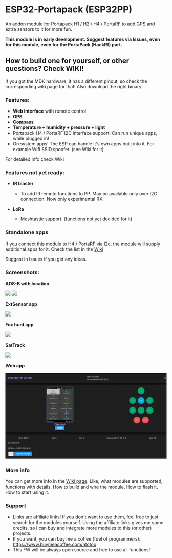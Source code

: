 # ESP32-Portapack (ESP32PP)
An addon module for Portapack H1 / H2 / H4 / PortaRF to add GPS and extra sensors to it for more fun.

**This module is in early development. Suggest features via Issues, even for this module, even for the PortaPack (HackRf) part.**

## How to build one for yourself, or other questions? Check WIKI!
If you got the MDK hardware, it has a different pinout, so check the corresponding wiki page for that! Also download the right binary!


### Features:

- **Web interface** with remote control
- **GPS**
- **Compass**
- **Temperature + humidity + pressure + light**
- Portapack H4 / PortaRF I2C interface support! Can run unique apps, while plugged in!
- On system apps! The ESP can handle it's own apps built into it. For example Wifi SSID spoofer. (see Wiki for it)

For detailed info check Wiki

### Features not yet ready: 

- **IR blaster**
  - To add IR remote functions to PP. May be available only over I2C connection. Now only experimental RX.

- **LoRa**
  - Meshtastic support. (functions not yet decided for it)

### Standalone apps
If you connect this module to H4 / PortaRF via I2c, the module will supply additional apps for it. Check the list in the [Wiki](https://github.com/htotoo/ESP32-Portapack/wiki/Apps-over-I2C)

Suggest in Issues if you get any ideas.


### Screenshots:
**ADS-B with location**

![](https://github.com/htotoo/ESP32-Portapack/blob/main/ScreenShots/ADSB_mycoords.png?raw=true)  ![](https://github.com/htotoo/ESP32-Portapack/blob/main/ScreenShots/ADSB_mycoords_with_orientation.png?raw=true)

**ExtSensor app**

![](https://github.com/htotoo/ESP32-Portapack/blob/main/ScreenShots/ExtSensorTester.png?raw=true)


**Fox hunt app**

![](https://github.com/htotoo/ESP32-Portapack/blob/main/ScreenShots/foxhunt.png?raw=true)


**SatTrack**

![](https://github.com/htotoo/ESP32-Portapack/blob/main/ScreenShots/sattrack.png?raw=true)


**Web app**

![](https://github.com/htotoo/ESP32-Portapack/blob/main/ScreenShots/esp32pp_web.png?raw=true)



### More info
You can get more info in the [Wiki page](https://github.com/htotoo/ESP32-Portapack/wiki). Like, what modules are supported, functions with details. How to build and wire the module. How to flash it. How to start using it.
 

### Support
- Links are affiliate links! If you don't want to use them, feel free to just search for the modules yourself. Using the affiliate links gives me some credits, so I can buy and integrate more modules to this (or other) projects.
- If you want, you can buy me a coffee (fuel of programmers): https://www.buymeacoffee.com/htotoo
- This FW will be always open source and free to use all functions!
